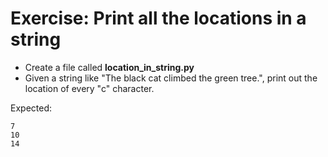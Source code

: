 # Exercise: Print all the locations in a string


* Create a file called **location_in_string.py**
* Given a string like "The black cat climbed the green tree.", print out the location of every "c" character.

Expected:

```
7
10
14
```


